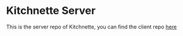 # Kitchnette Server

This is the server repo of Kitchnette, you can find the client repo [here](https://github.com/maytheu/haulage/tree/commerce)
